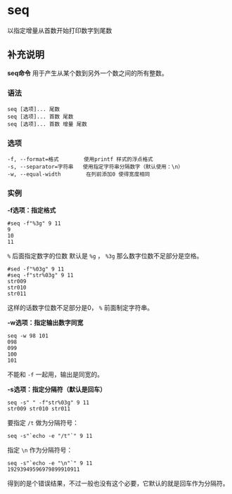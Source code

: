 #  seq

以指定增量从首数开始打印数字到尾数

##  补充说明

**seq命令** 用于产生从某个数到另外一个数之间的所有整数。

###  语法

    
    
    seq [选项]... 尾数
    seq [选项]... 首数 尾数
    seq [选项]... 首数 增量 尾数
    

###  选项

    
    
    -f, --format=格式        使用printf 样式的浮点格式
    -s, --separator=字符串   使用指定字符串分隔数字（默认使用：\n）
    -w, --equal-width        在列前添加0 使得宽度相同
    

###  实例

**-f选项：指定格式**

    
    
    #seq -f"%3g" 9 11
    9
    10
    11
    

` % ` 后面指定数字的位数 默认是 ` %g ` ， ` %3g ` 那么数字位数不足部分是空格。

    
    
    #sed -f"%03g" 9 11
    #seq -f"str%03g" 9 11
    str009
    str010
    str011
    

这样的话数字位数不足部分是0， ` % ` 前面制定字符串。

**-w选项：指定输出数字同宽**

    
    
    seq -w 98 101
    098
    099
    100
    101
    

不能和 ` -f ` 一起用，输出是同宽的。

**-s选项：指定分隔符（默认是回车）**

    
    
    seq -s" " -f"str%03g" 9 11
    str009 str010 str011
    

要指定 ` /t ` 做为分隔符号：

    
    
    seq -s"`echo -e "/t"`" 9 11
    

指定 ` \n ` 作为分隔符号：

    
    
    seq -s"`echo -e "\n"`" 9 11
    19293949596979899910911
    

得到的是个错误结果，不过一般也没有这个必要，它默认的就是回车作为分隔符。

